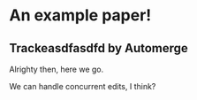# An example paper!
## Trackeasdfasdfd by Automerge

Alrighty then, here we go.

We can handle concurrent edits, I think?
